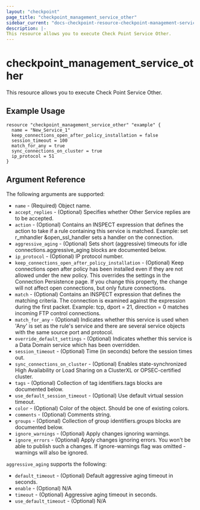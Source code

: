 ```yaml
---
layout: "checkpoint"
page_title: "checkpoint_management_service_other"
sidebar_current: "docs-checkpoint-resource-checkpoint-management-service-other"
description: |-
This resource allows you to execute Check Point Service Other.
---
```


# checkpoint_management_service_other

This resource allows you to execute Check Point Service Other.

## Example Usage


```hcl
resource "checkpoint_management_service_other" "example" {
  name = "New_Service_1"
  keep_connections_open_after_policy_installation = false
  session_timeout = 100
  match_for_any = true
  sync_connections_on_cluster = true
  ip_protocol = 51
}
```

## Argument Reference

The following arguments are supported:

* `name` - (Required) Object name. 
* `accept_replies` - (Optional) Specifies whether Other Service replies are to be accepted. 
* `action` - (Optional) Contains an INSPECT expression that defines the action to take if a rule containing this service is matched.
Example: set r_mhandler &open_ssl_handler sets a handler on the connection. 
* `aggressive_aging` - (Optional) Sets short (aggressive) timeouts for idle connections.aggressive_aging blocks are documented below.
* `ip_protocol` - (Optional) IP protocol number. 
* `keep_connections_open_after_policy_installation` - (Optional) Keep connections open after policy has been installed even if they are not allowed under the new policy. This overrides the settings in the Connection Persistence page. If you change this property, the change will not affect open connections, but only future connections. 
* `match` - (Optional) Contains an INSPECT expression that defines the matching criteria. The connection is examined against the expression during the first packet.
Example: tcp, dport = 21, direction = 0 matches incoming FTP control connections. 
* `match_for_any` - (Optional) Indicates whether this service is used when 'Any' is set as the rule's service and there are several service objects with the same source port and protocol. 
* `override_default_settings` - (Optional) Indicates whether this service is a Data Domain service which has been overridden. 
* `session_timeout` - (Optional) Time (in seconds) before the session times out. 
* `sync_connections_on_cluster` - (Optional) Enables state-synchronized High Availability or Load Sharing on a ClusterXL or OPSEC-certified cluster. 
* `tags` - (Optional) Collection of tag identifiers.tags blocks are documented below.
* `use_default_session_timeout` - (Optional) Use default virtual session timeout. 
* `color` - (Optional) Color of the object. Should be one of existing colors. 
* `comments` - (Optional) Comments string. 
* `groups` - (Optional) Collection of group identifiers.groups blocks are documented below.
* `ignore_warnings` - (Optional) Apply changes ignoring warnings. 
* `ignore_errors` - (Optional) Apply changes ignoring errors. You won't be able to publish such a changes. If ignore-warnings flag was omitted - warnings will also be ignored. 


`aggressive_aging` supports the following:

* `default_timeout` - (Optional) Default aggressive aging timeout in seconds. 
* `enable` - (Optional) N/A 
* `timeout` - (Optional) Aggressive aging timeout in seconds. 
* `use_default_timeout` - (Optional) N/A 
